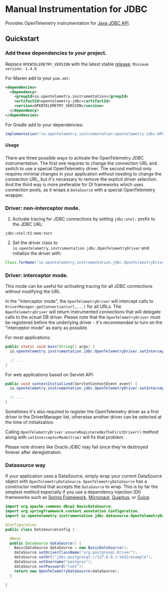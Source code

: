 # Manual Instrumentation for JDBC

Provides OpenTelemetry instrumentation for
[Java JDBC API](https://docs.oracle.com/javase/8/docs/technotes/guides/jdbc/).

## Quickstart

### Add these dependencies to your project.

Replace `OPENTELEMETRY_VERSION` with the latest stable
[release](https://mvnrepository.com/artifact/io.opentelemetry). `Minimum version: 1.4.0`

For Maven add to your `pom.xml`:

```xml
<dependencies>
  <dependency>
    <groupId>io.opentelemetry.instrumentation</groupId>
    <artifactId>opentelemetry-jdbc</artifactId>
    <version>OPENTELEMETRY_VERSION</version>
  </dependency>
</dependencies>
```

For Gradle add to your dependencies:

```groovy
implementation("io.opentelemetry.instrumentation:opentelemetry-jdbc:OPENTELEMETRY_VERSION")
```

##### Usage

There are three possible ways to activate the OpenTelemetry JDBC instrumentation. The first one requires
to change the connection URL and switch to use a special OpenTelemetry driver. The second method
only requires minimal changes in your application without needing to change the connection URL, but
it's necessary to remove the explicit driver selection. And the third way is more preferable for DI frameworks
which uses connection pools, as it wraps a `DataSource` with a special OpenTelemetry wrapper.

### Driver: non-interceptor mode.

1. Activate tracing for JDBC connections by setting `jdbc:otel:` prefix to the JDBC URL:

```
jdbc:otel:h2:mem:test
```

2. Set the driver class to `io.opentelemetry.instrumentation.jdbc.OpenTelemetryDriver` and
   initialize the driver with:

```java
Class.forName("io.opentelemetry.instrumentation.jdbc.OpenTelemetryDriver");
```

### Driver: interceptor mode.

This mode can be useful for activating tracing for all JDBC connections without modifying the URL.

In the "interceptor mode", the `OpenTelemetryDriver` will intercept calls to
`DriverManager.getConnection(url,...)` for all URLs. The `OpenTelemetryDriver` will return instrumented
connections that will delegate calls to the actual DB driver. Please note that the `OpenTelemetryDriver` must be
registered before the underlying driver - it's recommended to turn on the "interceptor mode" as early as possible.

For most applications:

```java
public static void main(String[] args) {
  io.opentelemetry.instrumentation.jdbc.OpenTelemetryDriver.setInterceptorMode(true);

  // ...
}

```

For web applications based on Servlet API:

```java
public void contextInitialized(ServletContextEvent event) {
  io.opentelemetry.instrumentation.jdbc.OpenTelemetryDriver.setInterceptorMode(true);

  // ...
}
```

Sometimes it's also required to register the OpenTelemetry driver as a first driver in the
DriverManager list, otherwise another driver can be selected at the time of initialization.

Calling `OpenTelemetryDriver.ensureRegisteredAsTheFirstDriver()` method along with
`setInterceptorMode(true)` will fix that problem.

Please note drivers like Oracle JDBC may fail since they're destroyed forever after deregistration.

### Datasource way

If your application uses a DataSource, simply wrap your current DataSource object with
`OpenTelemetryDataSource`. `OpenTelemetryDataSource` has a constructor method that accepts the
`DataSource` to wrap. This is by far the simplest method especially if you use a dependency
injection (DI) frameworks such as [Spring Framework](https://spring.io/projects/spring-framework),
[Micronaut](https://micronaut.io), [Quarkus](https://quarkus.io), or
[Guice](https://github.com/google/guice).

```java
import org.apache.commons.dbcp2.BasicDataSource;
import org.springframework.context.annotation.Configuration;
import io.opentelemetry.instrumentation.jdbc.datasource.OpenTelemetryDataSource;

@Configuration
public class DataSourceConfig {

  @Bean
  public DataSource dataSource() {
    BasicDataSource dataSource = new BasicDataSource();
    dataSource.setDriverClassName("org.postgresql.Driver");
    dataSource.setUrl("jdbc:postgresql://127.0.0.1:5432/example");
    dataSource.setUsername("postgres");
    dataSource.setPassword("root");
    return new OpenTelemetryDataSource(dataSource);
  }

}
```
